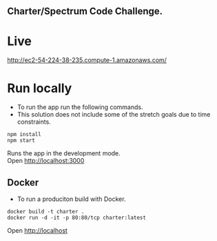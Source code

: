 ## Charter/Spectrum Code Challenge.


# Live
http://ec2-54-224-38-235.compute-1.amazonaws.com/


# Run locally

- To run the app run the following commands. 
- This solution does not include some of the stretch goals due to time constraints.

```
npm install
npm start
```

Runs the app in the development mode.\
Open [http://localhost:3000](http://localhost:3000)

## Docker

- To run a produciton build with Docker.

```
docker build -t charter .  
docker run -d -it -p 80:80/tcp charter:latest 
```

Open [http://localhost](http://localhost)
